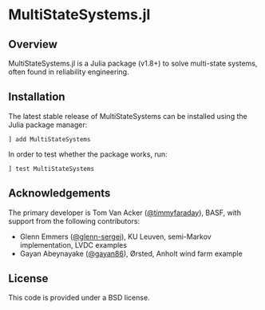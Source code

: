 # MultiStateSystems.jl

## Overview

MultiStateSystems.jl is a Julia package (v1.8+) to solve multi-state systems,
often found in reliability engineering.

## Installation

The latest stable release of MultiStateSystems can be installed using the Julia
package manager:

```
] add MultiStateSystems
```

In order to test whether the package works, run:

```
] test MultiStateSystems
```

## Acknowledgements

The primary developer is Tom Van Acker ([@timmyfaraday](https://github.com/timmyfaraday)), BASF, 
with support from the following contributors:
- Glenn Emmers ([@glenn-sergej](https://github.com/Glenn-sergej)), KU Leuven, semi-Markov implementation, LVDC examples
- Gayan Abeynayake ([@gayan86](https://github.com/gayan86)), Ørsted, Anholt wind farm example

## License

This code is provided under a BSD license.